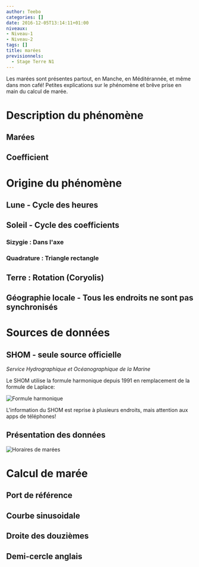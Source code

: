 ```yaml
---
author: Teebo
categories: []
date: 2016-12-05T13:14:11+01:00
niveaux:
- Niveau-1
- Niveau-2
tags: []
title: marées
previsionnels:
  - Stage Terre N1
---
```

Les marées sont présentes partout, en Manche, en Méditérannée, et même dans mon café!
Petites explications sur le phénomène et brêve prise en main du calcul de marée.

<!--more-->

# Description du phénomène
## Marées
## Coefficient

# Origine du phénomène
## Lune - Cycle des heures
## Soleil - Cycle des coefficients
### Sizygie : Dans l'axe
### Quadrature : Triangle rectangle
## Terre : Rotation (Coryolis)
## Géographie locale - Tous les endroits ne sont pas synchronisés

# Sources de données
## SHOM - seule source officielle
*Service Hydrographique et Océanographique de la Marine*

Le SHOM utilise la formule harmonique depuis 1991 en remplacement de la formule de Laplace:

![Formule harmonique]({{<siteurl>}}img/topos/harmonique.png)

L'information du SHOM est reprise à plusieurs endroits, mais attention aux apps de téléphones!

## Présentation des données

![Horaires de marées]({{<siteurl>}}img/topos/ports.png)

# Calcul de marée
## Port de référence
## Courbe sinusoidale
## Droite des douzièmes
## Demi-cercle anglais
